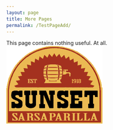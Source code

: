 ```yaml
---
layout: page
title: More Pages
permalink: /TestPageAdd/
---
```


This page contains nothing useful.
At all.
![](Sunset_Sarsaparilla_Logo.png)
